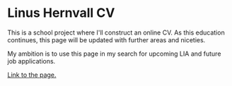 # Linus Hernvall CV

This is a school project where I'll construct an online CV.
As this education continues, this page will be updated with further areas and niceties.

My ambition is to use this page in my search for upcoming LIA and future job applications.

[Link to the page.](https://linushernvall.github.io/linus-hernvall-cv/)
